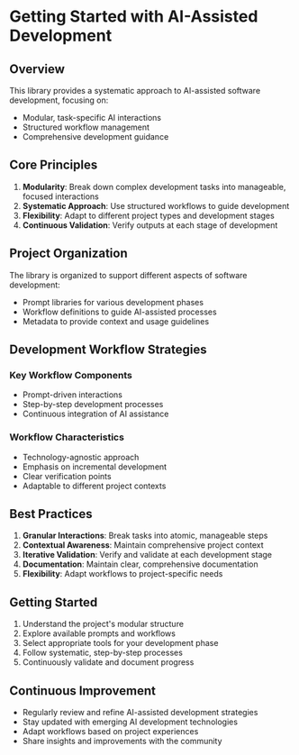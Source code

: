# Getting Started with AI-Assisted Development

## Overview

This library provides a systematic approach to AI-assisted software development, focusing on:
- Modular, task-specific AI interactions
- Structured workflow management
- Comprehensive development guidance

## Core Principles

1. **Modularity**: Break down complex development tasks into manageable, focused interactions
2. **Systematic Approach**: Use structured workflows to guide development
3. **Flexibility**: Adapt to different project types and development stages
4. **Continuous Validation**: Verify outputs at each stage of development

## Project Organization

The library is organized to support different aspects of software development:
- Prompt libraries for various development phases
- Workflow definitions to guide AI-assisted processes
- Metadata to provide context and usage guidelines

## Development Workflow Strategies

### Key Workflow Components
- Prompt-driven interactions
- Step-by-step development processes
- Continuous integration of AI assistance

### Workflow Characteristics
- Technology-agnostic approach
- Emphasis on incremental development
- Clear verification points
- Adaptable to different project contexts

## Best Practices

1. **Granular Interactions**: Break tasks into atomic, manageable steps
2. **Contextual Awareness**: Maintain comprehensive project context
3. **Iterative Validation**: Verify and validate at each development stage
4. **Documentation**: Maintain clear, comprehensive documentation
5. **Flexibility**: Adapt workflows to project-specific needs

## Getting Started

1. Understand the project's modular structure
2. Explore available prompts and workflows
3. Select appropriate tools for your development phase
4. Follow systematic, step-by-step processes
5. Continuously validate and document progress

## Continuous Improvement

- Regularly review and refine AI-assisted development strategies
- Stay updated with emerging AI development technologies
- Adapt workflows based on project experiences
- Share insights and improvements with the community
